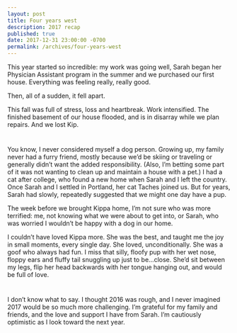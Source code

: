 ```yaml
---
layout: post
title: Four years west
description: 2017 recap
published: true
date: 2017-12-31 23:00:00 -0700
permalink: /archives/four-years-west
---
```

This year started so incredible: my work was going well, Sarah began her Physician Assistant program in the summer and we purchased our first house. Everything was feeling really, really good.

Then, all of a sudden, it fell apart.

This fall was full of stress, loss and heartbreak. Work intensified. The finished basement of our house flooded, and is in disarray while we plan repairs. And we lost Kip.

#

You know, I never considered myself a dog person. Growing up, my family never had a furry friend, mostly because we’d be skiing or traveling or generally didn’t want the added responsibility. (Also, I’m betting some part of it was not wanting to clean up and maintain a house with a pet.) I had a cat after college, who found a new home when Sarah and I left the country. Once Sarah and I settled in Portland, her cat Taches joined us. But for years, Sarah had slowly, repeatedly suggested that we might one day have a pup.

The week before we brought Kippa home, I’m not sure who was more terrified: me, not knowing what we were about to get into, or Sarah, who was worried I wouldn’t be happy with a dog in our home.

I couldn’t have loved Kippa more. She was the best, and taught me the joy in small moments, every single day. She loved, unconditionally. She was a goof who always had fun. I miss that silly, floofy pup with her wet nose, floppy ears and fluffy tail snuggling up just to be…close. She’d sit between my legs, flip her head backwards with her tongue hanging out, and would be full of love.

#

I don’t know what to say. I thought 2016 was rough, and I never imagined 2017 would be so much more challenging. I’m grateful for my family and friends, and the love and support I have from Sarah. I’m cautiously optimistic as I look toward the next year.